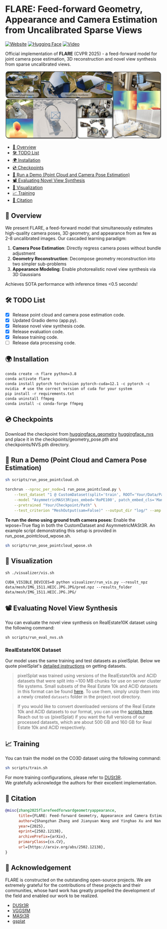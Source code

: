 # FLARE: Feed-forward Geometry, Appearance and Camera Estimation from Uncalibrated Sparse Views
[![Website](https://img.shields.io/website-up-down-green-red/http/shields.io.svg)](https://zhanghe3z.github.io/FLARE/)
[![Hugging Face](https://img.shields.io/badge/%F0%9F%A4%97-Hugging%20Face-yellow)](https://huggingface.co/spaces/zhang3z/FLARE)
[![Video](https://img.shields.io/badge/Video-Demo-red)](https://zhanghe3z.github.io/FLARE/videos/teaser_video.mp4)

Official implementation of **FLARE** (CVPR 2025) - a feed-forward model for joint camera pose estimation, 3D reconstruction and novel view synthesis from sparse uncalibrated views.

![Teaser Video](./assets/teaser.jpg)


<!-- TOC start (generated with https://github.com/derlin/bitdowntoc) -->

- [📖 Overview](#-overview)
- [🛠️ TODO List](#-todo-list)
- [🌍 Installation](#-installation)
- [💿 Checkpoints](#-checkpoints)
- [🎯 Run a Demo (Point Cloud and Camera Pose Estimation) ](#-run-a-demo-point-cloud-and-camera-pose-estimation)
- [📽️ Evaluating Novel View Synthesis](#-evaluating-novel-view-synthesis)
- [👀 Visualization ](#-visualization)
- [📈 Training](#-training)
- [📜 Citation ](#-citation)

<!-- TOC end -->

## 📖 Overview
We present FLARE, a feed-forward model that simultaneously estimates high-quality camera poses, 3D geometry, and appearance from as few as 2-8 uncalibrated images. Our cascaded learning paradigm:

1. **Camera Pose Estimation**: Directly regress camera poses without bundle adjustment
2. **Geometry Reconstruction**: Decompose geometry reconstruction into two simpler sub-problems
3. **Appearance Modeling**: Enable photorealistic novel view synthesis via 3D Gaussians

Achieves SOTA performance with inference times <0.5 seconds!

## 🛠️ TODO List
- [x] Release point cloud and camera pose estimation code.
- [x] Updated Gradio demo (app.py).
- [x] Release novel view synthesis code.
- [x] Release evaluation code.
- [x] Release training code.
- [ ] Release data processing code.

## 🌍 Installation

```
conda create -n flare python=3.8
conda activate flare 
conda install pytorch torchvision pytorch-cuda=12.1 -c pytorch -c nvidia  # use the correct version of cuda for your system
pip install -r requirements.txt
conda uninstall ffmpeg  
conda install -c conda-forge ffmpeg
```


## 💿 Checkpoints
Download the checkpoint from [huggingface_geometry](https://huggingface.co/AntResearch/FLARE/blob/main/geometry_pose.pth) [huggingface_nvs](https://huggingface.co/zhang3z/FLARE_NVS/blob/main/NVS.pth) and place it in the checkpoints/geometry_pose.pth and checkpoints/NVS.pth directory.

## 🎯 Run a Demo (Point Cloud and Camera Pose Estimation) 


```bash
sh scripts/run_pose_pointcloud.sh
```


```bash
torchrun --nproc_per_node=1 run_pose_pointcloud.py \
    --test_dataset "1 @ CustomDataset(split='train', ROOT='Your/Data/Path', resolution=(512,384), seed=1, num_views=7, gt_num_image=0, aug_portrait_or_landscape=False, sequential_input=False)" \
    --model "AsymmetricMASt3R(pos_embed='RoPE100', patch_embed_cls='ManyAR_PatchEmbed', img_size=(512, 512), head_type='catmlp+dpt', output_mode='pts3d+desc24', depth_mode=('exp', -inf, inf), conf_mode=('exp', 1, inf), enc_embed_dim=1024, enc_depth=24, enc_num_heads=16, dec_embed_dim=768, dec_depth=12, dec_num_heads=12, two_confs=True, desc_conf_mode=('exp', 0, inf))" \
    --pretrained "Your/Checkpoint/Path" \
    --test_criterion "MeshOutput(sam=False)" --output_dir "log/" --amp 1 --seed 1 --num_workers 0
```

**To run the demo using ground truth camera poses:**
Enable the wpose=True flag in both the CustomDataset and AsymmetricMASt3R. An example script demonstrating this setup is provided in run_pose_pointcloud_wpose.sh.

```bash
sh scripts/run_pose_pointcloud_wpose.sh
```




## 👀 Visualization 

```
sh ./visualizer/vis.sh
```
 

```
CUDA_VISIBLE_DEVICES=0 python visualizer/run_vis.py --result_npz data/mesh/IMG_1511.HEIC.JPG.JPG/pred.npz --results_folder data/mesh/IMG_1511.HEIC.JPG.JPG/
``` 

## 📽️ Evaluating Novel View Synthesis

You can evaluate the novel view synthesis on RealEstate10K dataset using the following command:

```
sh scripts/run_eval_nvs.sh
```

### RealEstate10K Dataset

Our model uses the same training and test datasets as pixelSplat. Below we quote pixelSplat's [detailed instructions](https://github.com/dcharatan/pixelsplat?tab=readme-ov-file#acquiring-datasets) on getting datasets.

> pixelSplat was trained using versions of the RealEstate10k and ACID datasets that were split into ~100 MB chunks for use on server cluster file systems. Small subsets of the Real Estate 10k and ACID datasets in this format can be found [here](https://drive.google.com/drive/folders/1joiezNCyQK2BvWMnfwHJpm2V77c7iYGe?usp=sharing). To use them, simply unzip them into a newly created `datasets` folder in the project root directory.

> If you would like to convert downloaded versions of the Real Estate 10k and ACID datasets to our format, you can use the [scripts here](https://github.com/dcharatan/real_estate_10k_tools). Reach out to us (pixelSplat) if you want the full versions of our processed datasets, which are about 500 GB and 160 GB for Real Estate 10k and ACID respectively.

## 📈 Training
You can train the model on the CO3D dataset using the following command:

```bash
sh scripts/train.sh
```
For more training configurations, please refer to [DUSt3R](https://github.com/cvg/DUSt3R).  
We gratefully acknowledge the authors for their excellent implementation.


## 📜 Citation 
```bibtex
@misc{zhang2025flarefeedforwardgeometryappearance,
      title={FLARE: Feed-forward Geometry, Appearance and Camera Estimation from Uncalibrated Sparse Views}, 
      author={Shangzhan Zhang and Jianyuan Wang and Yinghao Xu and Nan Xue and Christian Rupprecht and Xiaowei Zhou and Yujun Shen and Gordon Wetzstein},
      year={2025},
      eprint={2502.12138},
      archivePrefix={arXiv},
      primaryClass={cs.CV},
      url={https://arxiv.org/abs/2502.12138}, 
}
```
## 🙏 Acknowledgement
FLARE is constructed on the outstanding open-source projects. We are extremely grateful for the contributions of these projects and their communities, whose hard work has greatly propelled the development of the field and enabled our work to be realized.

- [DUSt3R](https://dust3r.europe.naverlabs.com/)
- [VGGSfM](https://github.com/facebookresearch/vggsfm)
- [MASt3R](https://github.com/naver/mast3r)
- [gsplat](https://github.com/nerfstudio-project/gsplat)



